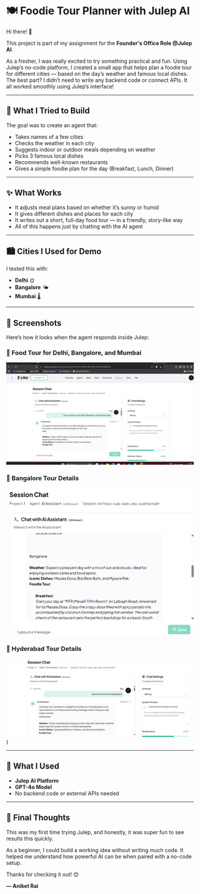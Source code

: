 # 🍽️ Foodie Tour Planner with Julep AI

Hi there! 👋

This project is part of my assignment for the **Founder's Office Role @Julep AI**.

As a fresher, I was really excited to try something practical and fun. Using Julep’s no-code platform, I created a small app that helps plan a foodie tour for different cities — based on the day’s weather and famous local dishes. The best part? I didn’t need to write any backend code or connect APIs. It all worked smoothly using Julep’s interface!

---

## 🧠 What I Tried to Build

The goal was to create an agent that:
- Takes names of a few cities
- Checks the weather in each city
- Suggests indoor or outdoor meals depending on weather
- Picks 3 famous local dishes
- Recommends well-known restaurants
- Gives a simple foodie plan for the day (Breakfast, Lunch, Dinner)

---

## ✨ What Works

- It adjusts meal plans based on whether it’s sunny or humid
- It gives different dishes and places for each city
- It writes out a short, full-day food tour — in a friendly, story-like way
- All of this happens just by chatting with the AI agent

---

## 🏙️ Cities I Used for Demo

I tested this with:
- **Delhi** 🌞
- **Bangalore** 🌤️
- **Mumbai** 🌡️

---

## 📸 Screenshots

Here’s how it looks when the agent responds inside Julep:

### 📍 Food Tour for Delhi, Bangalore, and Mumbai  
![Delhi + Chat Screenshot](./{8FCE60DE-5880-4CA8-915E-1CBE7C16D16E}.png)

### 📍 Bangalore Tour Details  
![Bangalore Tour Screenshot](./{29822D6B-8AC3-48ED-A526-F6A884E220A6}.png)

### 📍 Hyderabad Tour Details  
![Hyderabad Tour Screenshot](./image.png)
)


---

## 🔧 What I Used

- **Julep AI Platform**
- **GPT-4o Model**
- No backend code or external APIs needed

---

## 🙌 Final Thoughts

This was my first time trying Julep, and honestly, it was super fun to see results this quickly.

As a beginner, I could build a working idea without writing much code. It helped me understand how powerful AI can be when paired with a no-code setup.

Thanks for checking it out! 😊

**— Aniket Rai**
